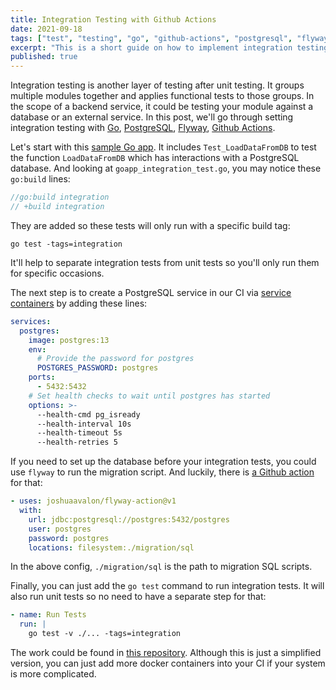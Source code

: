 ```yaml
---
title: Integration Testing with Github Actions
date: 2021-09-18
tags: ["test", "testing", "go", "github-actions", "postgresql", "flyway"]
excerpt: "This is a short guide on how to implement integration testing with Github Actions, PostgreSQL, Flyway."
published: true
---
```


Integration testing is another layer of testing after unit testing. It groups multiple modules together and applies functional tests to those groups. In the scope of a backend service, it could be testing your module against a database or an external service. In this post, we'll go through setting integration testing with [Go](https://golang.org/), [PostgreSQL](https://www.postgresql.org/), [Flyway](https://flywaydb.org/), [Github Actions](https://github.com/features/actions).

Let's start with this [sample Go app](https://github.com/bongnv/go-app-integration-testing/tree/073b6c92d7ee8f54f7f1b872f7107a09f270e721). It includes `Test_LoadDataFromDB` to test the function `LoadDataFromDB` which has interactions with a PostgreSQL database. And looking at `goapp_integration_test.go`, you may notice these `go:build` lines:

```go
//go:build integration
// +build integration
```

They are added so these tests will only run with a specific build tag:

```shell
go test -tags=integration
```

It'll help to separate integration tests from unit tests so you'll only run them for specific occasions.

The next step is to create a PostgreSQL service in our CI via [service containers](https://docs.github.com/en/actions/guides/creating-postgresql-service-containers) by adding these lines:

```yaml
services:
  postgres:
    image: postgres:13
    env:
      # Provide the password for postgres
      POSTGRES_PASSWORD: postgres
    ports:
      - 5432:5432
    # Set health checks to wait until postgres has started
    options: >-
      --health-cmd pg_isready
      --health-interval 10s
      --health-timeout 5s
      --health-retries 5
```

If you need to set up the database before your integration tests, you could use `flyway` to run the migration script. And luckily, there is [a Github action](https://github.com/joshuaavalon/flyway-action) for that:

```yaml
- uses: joshuaavalon/flyway-action@v1
  with:
    url: jdbc:postgresql://postgres:5432/postgres
    user: postgres
    password: postgres
    locations: filesystem:./migration/sql
```

In the above config, `./migration/sql` is the path to migration SQL scripts.

Finally, you can just add the `go test` command to run integration tests. It will also run unit tests so no need to have a separate step for that:

```yaml
- name: Run Tests
  run: |
    go test -v ./... -tags=integration
```

The work could be found in [this repository](https://github.com/bongnv/go-app-integration-testing). Although this is just a simplified version, you can just add more docker containers into your CI if your system is more complicated.
